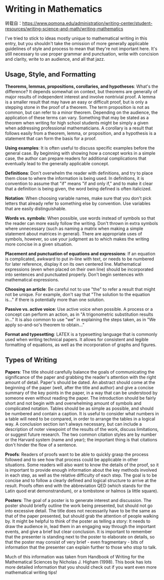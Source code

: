 # Writing in Mathematics

转载自：<https://www.pomona.edu/administration/writing-center/student-resources/writing-science-and-math/writing-mathematics>

I've tried to stick to ideas mostly unique to mathematical writing in this entry, but you shouldn't take the omission of more generally applicable guidelines of style and process to mean that they're not important here. It's still necessary to use proper grammar and punctuation, write with concision and clarity, write to an audience, and all that jazz.

## Usage, Style, and Formatting

**Theorems, lemmas, propositions, corollaries, and hypotheses**: What's the difference? It depends somewhat on context, but theorems are generally of major results of independent interest and involve nontrivial proof. A lemma is a smaller result that may have an easy or difficult proof, but is only a stepping stone in the proof of a theorem. The term proposition is not as common, but can refer to a minor theorem. Depending on the audience, the application of these terms can vary. Something that may be stated as a theorem when writing for high school students might be simply a given when addressing professional mathematicians. A corollary is a result that follows easily from a theorem, lemma, or proposition, and a hypothesis is a statement that can form the basis for a proof.

**Using examples**: It is often useful to discuss specific examples before the general case. By beginning with showing how a concept works in a simple case, the author can prepare readers for additional complications that eventually lead to the generally applicable concept.

**Definitions**: Don't overwhelm the reader with definitions, and try to place them close to where the information is being used. In definitions, it is convention to assume that "if" means "if and only if," and to make it clear that a definition is being given, the word being defined is often italicized.

**Notation**: When choosing variable names, make sure that you don't pick letters that already refer to something else by convention. Use variables that are easily distinguishable.

**Words vs. symbols**: When possible, use words instead of symbols so that the reader can more easily follow the writing. Don't thrown in extra symbols where unnecessary (such as naming a matrix when making a simple statement about matrices in general). There are appropriate uses of symbols, however, so use your judgment as to which makes the writing more concise in a given situation.

**Placement and punctuation of equations and expressions**: If an equation is complicated, awkward to put in-line with text, or needs to be numbered for later reference, display it on its own centered line. Mathematical expressions (even when placed on their own line) should be incorporated into sentences and punctuated properly. Don't begin sentences with mathematical expressions.

**Choosing an article**: Be careful not to use "the" to refer a result that might not be unique. For example, don't say that "The solution to the equation is…" if there is potentially more than one solution.

**Passive vs. active voice**: Use active voice when possible. A process or a concept can perform an action, as in "A trigonometric substitution results in…" It is also common to use "we" in explaining the steps taken, as in "We apply so-and-so's theorem to obtain…"

**Format and typesetting**: LATEX is a typesetting language that is commonly used when writing technical papers. It allows for consistent and legible formatting of equations, as well as the incorporation of graphs and figures.

## Types of Writing

**Papers**: The title should carefully balance the goals of communicating the significance of the paper and grabbing the reader's attention with the right amount of detail. Paper's should be dated. An abstract should come at the beginning of the paper (well, after the title and author) and give a concise summary of the key points in the paper, in a way that can be understood by someone even without reading the paper. The introduction should be fairly short and not begin with and overwhelming amount of symbols and complicated notation. Tables should be as simple as possible, and should be numbered and contain a caption. It is useful to consider what numbers in a table will need to be compared, in order to arrange the tables in a logical way. A conclusion section isn't always necessary, but can include a description of noter viewpoint of the results of the work, discuss limitations, or suggest future research. The two common citation styles are by number or the Harvard system (name and year); the important thing is that citations don't hinder the flow of a sentence.

**Proofs**: Readers of proofs want to be able to quickly grasp the process followed and to see how that process could be applicable in other situations. Some readers will also want to know the details of the proof, so it is important to provide enough information about the key methods involved in each step, as well as the relative difficulty of each step. The goal is to be concise and to follow a clearly defined and logical structure to arrive at the result. Proofs often end with the abbreviation QED (which stands for the Latin quod erat demonstrandum), or a tombstone or halmos (a little square).

**Posters**: The goal of a poster is to generate interest and discussion. The poster should briefly outline the work being presented, but should not go into excessive detail. The title does not necessarily have to be the same as that of the paper presented, but should grab the attention of people walking by. It might be helpful to think of the poster as telling a story: It needs to draw the audience in, lead them in an engaging way through the important events, and give a brief but clear conclusion. It is important to remember that the presenter is standing next to the poster to elaborate on details, so that the poster may consist of very brief - even fragmentary - bits of information that the presenter can explain further to those who stop to talk.

Much of this information was taken from Handbook of Writing for the Mathematical Sciences by Nicholas J. Higham (1998). This book has lots more detailed information that you should check out if you want even more mathematical writing tips!
